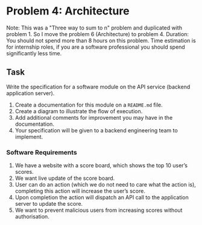 # Problem 4: Architecture

Note: This was a "Three way to sum to n" problem and duplicated with problem 1. So I move the problem 6 (Architecture) to problem 4.
Duration: You should not spend more than 8 hours on this problem.
Time estimation is for internship roles, if you are a software professional you should spend significantly less time.

## Task

Write the specification for a software module on the API service (backend application server).

1. Create a documentation for this module on a `README.md` file.
2. Create a diagram to illustrate the flow of execution.
3. Add additional comments for improvement you may have in the documentation.
4. Your specification will be given to a backend engineering team to implement.

### Software Requirements

1. We have a website with a score board, which shows the top 10 user’s scores.
2. We want live update of the score board.
3. User can do an action (which we do not need to care what the action is), completing this action will increase the user’s score.
4. Upon completion the action will dispatch an API call to the application server to update the score.
5. We want to prevent malicious users from increasing scores without authorisation.

